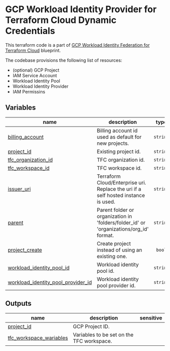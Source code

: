 # GCP Workload Identity Provider for Terraform Cloud Dynamic Credentials

This terraform code is a part of [GCP Workload Identity Federation for Terraform Cloud](../) blueprint.

The codebase provisions the following list of resources:

- (optional) GCP Project
- IAM Service Account
- Workload Identity Pool
- Workload Identity Provider
- IAM Permissins
<!-- BEGIN TFDOC -->

## Variables

| name | description | type | required | default |
|---|---|:---:|:---:|:---:|
| [billing_account](variables.tf#L16) | Billing account id used as default for new projects. | <code>string</code> | ✓ |  |
| [project_id](variables.tf#L43) | Existing project id. | <code>string</code> | ✓ |  |
| [tfc_organization_id](variables.tf#L48) | TFC organization id. | <code>string</code> | ✓ |  |
| [tfc_workspace_id](variables.tf#L53) | TFC workspace id. | <code>string</code> | ✓ |  |
| [issuer_uri](variables.tf#L21) | Terraform Cloud/Enterprise uri. Replace the uri if a self hosted instance is used. | <code>string</code> |  | <code>&#34;https:&#47;&#47;app.terraform.io&#47;&#34;</code> |
| [parent](variables.tf#L27) | Parent folder or organization in 'folders/folder_id' or 'organizations/org_id' format. | <code>string</code> |  | <code>null</code> |
| [project_create](variables.tf#L37) | Create project instead of using an existing one. | <code>bool</code> |  | <code>true</code> |
| [workload_identity_pool_id](variables.tf#L58) | Workload identity pool id. | <code>string</code> |  | <code>&#34;tfc-pool&#34;</code> |
| [workload_identity_pool_provider_id](variables.tf#L64) | Workload identity pool provider id. | <code>string</code> |  | <code>&#34;tfc-provider&#34;</code> |

## Outputs

| name | description | sensitive |
|---|---|:---:|
| [project_id](outputs.tf#L15) | GCP Project ID. |  |
| [tfc_workspace_wariables](outputs.tf#L20) | Variables to be set on the TFC workspace. |  |

<!-- END TFDOC -->

